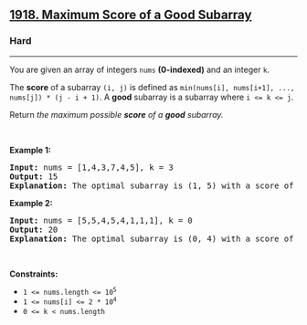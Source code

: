 <h2><a href="https://leetcode.com/problems/maximum-score-of-a-good-subarray/">1918. Maximum Score of a Good Subarray</a></h2><h3>Hard</h3><hr><p>You are given an array of integers <code>nums</code> <strong>(0-indexed)</strong> and an integer <code>k</code>.</p>

<p>The <strong>score</strong> of a subarray <code>(i, j)</code> is defined as <code>min(nums[i], nums[i+1], ..., nums[j]) * (j - i + 1)</code>. A <strong>good</strong> subarray is a subarray where <code>i &lt;= k &lt;= j</code>.</p>

<p>Return <em>the maximum possible <strong>score</strong> of a <strong>good</strong> subarray.</em></p>

<p>&nbsp;</p>
<p><strong class="example">Example 1:</strong></p>

<pre>
<strong>Input:</strong> nums = [1,4,3,7,4,5], k = 3
<strong>Output:</strong> 15
<strong>Explanation:</strong> The optimal subarray is (1, 5) with a score of min(4,3,7,4,5) * (5-1+1) = 3 * 5 = 15. 
</pre>

<p><strong class="example">Example 2:</strong></p>

<pre>
<strong>Input:</strong> nums = [5,5,4,5,4,1,1,1], k = 0
<strong>Output:</strong> 20
<strong>Explanation:</strong> The optimal subarray is (0, 4) with a score of min(5,5,4,5,4) * (4-0+1) = 4 * 5 = 20.
</pre>

<p>&nbsp;</p>
<p><strong>Constraints:</strong></p>

<ul>
	<li><code>1 &lt;= nums.length &lt;= 10<sup>5</sup></code></li>
	<li><code>1 &lt;= nums[i] &lt;= 2 * 10<sup>4</sup></code></li>
	<li><code>0 &lt;= k &lt; nums.length</code></li>
</ul>
